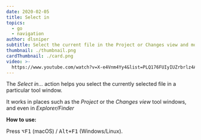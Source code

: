 ```yaml
---
date: 2020-02-05
title: Select in
topics:
  - go
  - navigation
author: dlsniper
subtitle: Select the current file in the Project or Changes view and more
thumbnail: ./thumbnail.png
cardThumbnail: ./card.png
video: >-
  https://www.youtube.com/watch?v=X-e4Vnm4Yy4&list=PLQ176FUIyIUZrbrlz4AY1V8VzBJKZyVlW&index=155
---
```


The _Select in..._ action helps you select the currently selected file in a particular tool window.

It works in places such as the _Project_ or the _Changes view_ tool windows, and even in _Explorer/Finder_

**How to use:**

Press <kbd>⌥F1</kbd> (macOS) / <kbd>Alt+F1</kbd> (Windows/Linux).
